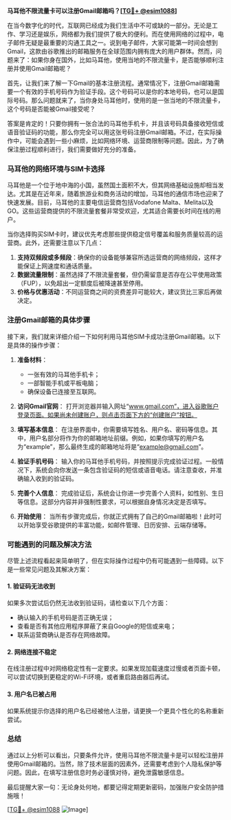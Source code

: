 **马耳他不限流量卡可以注册Gmail邮箱吗？[[TG💪+ @esim1088](https://t.me/s/esim1088)]**

在当今数字化的时代，互联网已经成为我们生活中不可或缺的一部分。无论是工作、学习还是娱乐，网络都为我们提供了极大的便利。而在使用网络的过程中，电子邮件无疑是最重要的沟通工具之一。说到电子邮件，大家可能第一时间会想到Gmail，这款由谷歌推出的邮箱服务在全球范围内拥有庞大的用户群体。然而，问题来了：如果你身在国外，比如马耳他，使用当地的不限流量卡，是否能够顺利注册并使用Gmail邮箱呢？

首先，让我们来了解一下Gmail的基本注册流程。通常情况下，注册Gmail邮箱需要一个有效的手机号码作为验证手段。这个号码可以是你的本地号码，也可以是国际号码。那么问题就来了，当你身处马耳他时，使用的是一张当地的不限流量卡，这个号码是否能被Gmail接受呢？

答案是肯定的！只要你拥有一张合法的马耳他手机卡，并且该号码具备接收短信或语音验证码的功能，那么你完全可以用这张号码注册Gmail邮箱。不过，在实际操作中，可能会遇到一些小麻烦，比如网络环境、运营商限制等问题。因此，为了确保注册过程顺利进行，我们需要做好充分的准备。

### 马耳他的网络环境与SIM卡选择

马耳他是一个位于地中海的小国，虽然国土面积不大，但其网络基础设施却相当发达。尤其是在近年来，随着旅游业和商务活动的增加，马耳他的通信市场也迎来了快速发展。目前，马耳他的主要电信运营商包括Vodafone Malta、Melita以及GO。这些运营商提供的不限流量套餐非常受欢迎，尤其适合需要长时间在线的用户。

当你选择购买SIM卡时，建议优先考虑那些提供稳定信号覆盖和服务质量较高的运营商。此外，还需要注意以下几点：

1. **支持双频段或多频段**：确保你的设备能够兼容所选运营商的网络频段，这样才能保证上网速度和通话质量。
2. **数据流量限制**：虽然选择了不限流量套餐，但仍需留意是否存在公平使用政策（FUP），以免超出一定额度后被降速甚至停用。
3. **价格与优惠活动**：不同运营商之间的资费差异可能较大，建议货比三家后再做决定。

### 注册Gmail邮箱的具体步骤

接下来，我们就来详细介绍一下如何利用马耳他SIM卡成功注册Gmail邮箱。以下是具体的操作步骤：

1. **准备材料**：
   - 一张有效的马耳他手机卡；
   - 一部智能手机或平板电脑；
   - 确保设备已连接至互联网。

2. **访问Gmail官网**：
   打开浏览器并输入网址“www.gmail.com”，进入谷歌账户登录页面。如果尚未创建账户，则点击页面下方的“创建账户”按钮。

3. **填写基本信息**：
   在注册界面中，你需要填写姓名、用户名、密码等信息。其中，用户名部分将作为你的邮箱地址前缀。例如，如果你填写的用户名为“example”，那么最终生成的邮箱地址将是“example@gmail.com”。

4. **验证手机号码**：
   输入你的马耳他手机号码，并按照提示完成验证过程。一般情况下，系统会向你发送一条包含验证码的短信或语音电话。请注意查收，并准确输入收到的验证码。

5. **完善个人信息**：
   完成验证后，系统会让你进一步完善个人资料，如性别、生日等信息。这部分内容并非强制性要求，可以根据自身情况决定是否填写。

6. **开始使用**：
   当所有步骤完成后，你就正式拥有了自己的Gmail邮箱啦！此时可以开始享受谷歌提供的丰富功能，如邮件管理、日历安排、云端存储等。

### 可能遇到的问题及解决方法

尽管上述流程看起来简单明了，但在实际操作过程中仍有可能遇到一些障碍。以下是一些常见问题及其解决方案：

#### 1. 验证码无法收到
   如果多次尝试后仍然无法收到验证码，请检查以下几个方面：
   - 确认输入的手机号码是否正确无误；
   - 查看是否有其他应用程序屏蔽了来自Google的短信或来电；
   - 联系运营商确认是否存在网络故障。

#### 2. 网络连接不稳定
   在线注册过程中对网络稳定性有一定要求。如果发现加载速度过慢或者页面卡顿，可以尝试切换到更稳定的Wi-Fi环境，或者重启路由器后再试。

#### 3. 用户名已被占用
   如果系统提示你选择的用户名已经被他人注册，请更换一个更具个性化的名称重新尝试。

### 总结

通过以上分析可以看出，只要条件允许，使用马耳他不限流量卡是可以轻松注册并使用Gmail邮箱的。当然，除了技术层面的因素外，还需要考虑到个人隐私保护等问题。因此，在填写注册信息时务必谨慎对待，避免泄露敏感信息。

最后提醒大家一句：无论身处何地，都要记得定期更新密码，加强账户安全防护措施哦！

[[TG💪+ @esim1088](https://t.me/s/esim1088) ![Image](https://i.postimg.cc/4NQfJmqS/Snipaste-2025-05-13-00-14-12.png)]